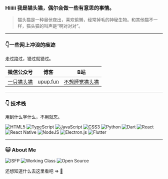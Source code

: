 
### Hiiiii 我是猫头猫，偶尔会做一些有意思的事情。
> 猫头猫是一种昼伏夜出，喜欢偷懒，经常掉毛的神秘生物。和其他猫不一样，猫头猫的叫声是“啊对对对”。

---

### 👇一些网上冲浪的痕迹
走过路过，错过就错过。

|  微信公众号   |  博客  | B站 |
|  ----  | ----  | ---- |
| [一只猫头猫](https://github.com/maotoumao/MusicFree/raw/master/src/assets/imgs/wechat_channel.jpg) | [upup.fun](http://blog.upup.fun) | [不想睡觉猫头猫](https://space.bilibili.com/12866223) |

---
### 👇 技术栈
用到什么学什么，不用就忘。

![HTML5](https://img.shields.io/badge/html5-%23E34F26.svg?style=for-the-badge&logo=html5&logoColor=white)
![TypeScript](https://img.shields.io/badge/typescript-%23007ACC.svg?style=for-the-badge&logo=typescript&logoColor=white)
![JavaScript](https://img.shields.io/badge/javascript-%23323330.svg?style=for-the-badge&logo=javascript&logoColor=%23F7DF1E)
![CSS3](https://img.shields.io/badge/css3-%231572B6.svg?style=for-the-badge&logo=css3&logoColor=white)
![Python](https://img.shields.io/badge/python-3670A0?style=for-the-badge&logo=python&logoColor=ffdd54)
![Dart](https://img.shields.io/badge/dart-%230175C2.svg?style=for-the-badge&logo=dart&logoColor=white)
![React](https://img.shields.io/badge/react-%2320232a.svg?style=for-the-badge&logo=react&logoColor=%2361DAFB)
![React Native](https://img.shields.io/badge/react_native-%2320232a.svg?style=for-the-badge&logo=react&logoColor=%2361DAFB)
![NodeJS](https://img.shields.io/badge/node.js-6DA55F?style=for-the-badge&logo=node.js&logoColor=white)
![Electron.js](https://img.shields.io/badge/Electron-191970?style=for-the-badge&logo=Electron&logoColor=white)
![Flutter](https://img.shields.io/badge/Flutter-%2302569B.svg?style=for-the-badge&logo=Flutter&logoColor=white)

---
### 🐱 About Me
![ISFP](https://img.shields.io/badge/-%20ISFP-blueviolet)
![Working Class](https://img.shields.io/badge/-Working%20Class-blue)
![Open Source](https://img.shields.io/badge/-Open%20Source-brightgreen)

还想知道什么去这里看吧 => [🤫](http://blog.upup.fun/about/)
